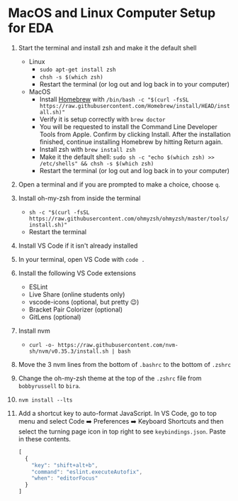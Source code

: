 # MacOS and Linux Computer Setup for EDA

1. Start the terminal and install zsh and make it the default shell
    - Linux
        - `sudo apt-get install zsh`
        - `chsh -s $(which zsh)`
        - Restart the terminal (or log out and log back in to your computer)
    - MacOS
        - Install [Homebrew](https://brew.sh/) with `/bin/bash -c "$(curl -fsSL https://raw.githubusercontent.com/Homebrew/install/HEAD/install.sh)"`
        - Verify it is setup correctly with `brew doctor`
        - You will be requested to install the Command Line Developer Tools from Apple. Confirm by clicking Install. After the installation finished, continue installing Homebrew by hitting Return again.
        - Install zsh with `brew install zsh`
        - Make it the default shell: `sudo sh -c "echo $(which zsh) >> /etc/shells" && chsh -s $(which zsh)`
        - Restart the terminal (or log out and log back in to your computer)
1. Open a terminal and if you are prompted to make a choice, choose `q`.
1. Install oh-my-zsh from inside the terminal
    - `sh -c "$(curl -fsSL https://raw.githubusercontent.com/ohmyzsh/ohmyzsh/master/tools/install.sh)"`
    - Restart the terminal
1. Install VS Code if it isn't already installed
1. In your terminal, open VS Code with `code .`
1. Install the following VS Code extensions
    - ESLint
    - Live Share (online students only)
    - vscode-icons (optional, but pretty :wink:)
    - Bracket Pair Colorizer (optional)
    - GitLens (optional)
1. Install nvm
    - `curl -o- https://raw.githubusercontent.com/nvm-sh/nvm/v0.35.3/install.sh | bash`
1. Move the 3 nvm lines from the bottom of `.bashrc` to the bottom of `.zshrc`
1. Change the oh-my-zsh theme at the top of the `.zshrc` file from `bobbyrussell` to `bira`.
1. `nvm install --lts`

1. Add a shortcut key to auto-format JavaScript. In VS Code, go to top menu and select Code :arrow_right: Preferences :arrow_right: Keyboard Shortcuts and then select the turning page icon in top right to see `keybindings.json`. Paste in these contents.
    ```js
    [
      {
        "key": "shift+alt+b",
        "command": "eslint.executeAutofix",
        "when": "editorFocus"
      }
    ]
    ```

